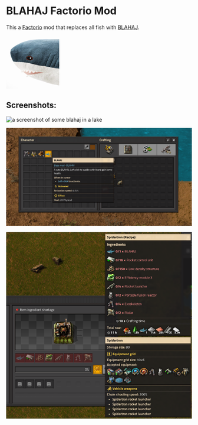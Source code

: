 # BLAHAJ Factorio Mod

This a [Factorio](https://factorio.com/) mod that replaces all fish with [BLAHAJ](https://en.wikipedia.org/wiki/Bl%C3%A5haj).

![mod icon](https://raw.githubusercontent.com/ading2210/factorio-blahaj/main/src/thumbnail.png)

## Screenshots:
![a screenshot of some blahaj in a lake](https://raw.githubusercontent.com/ading2210/factorio-blahaj/main/screenshots/blahaj_lake.png)

![a screenshot of the blahaj item tooltip](https://raw.githubusercontent.com/ading2210/factorio-blahaj/main/screenshots/blahaj_tooltip.png)

![a screenshot of the spidertron crafting recipe](https://raw.githubusercontent.com/ading2210/factorio-blahaj/main/screenshots/blahaj_spidertron.png)